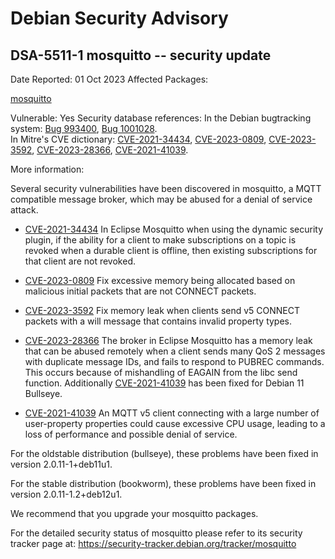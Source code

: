 
Debian Security Advisory
========================


DSA-5511-1 mosquitto -- security update
---------------------------------------



Date Reported:
01 Oct 2023
Affected Packages:

[mosquitto](https://packages.debian.org/src:mosquitto)

Vulnerable:
Yes
Security database references:
In the Debian bugtracking system: [Bug 993400](https://bugs.debian.org/cgi-bin/bugreport.cgi?bug=993400), [Bug 1001028](https://bugs.debian.org/cgi-bin/bugreport.cgi?bug=1001028).  
In Mitre's CVE dictionary: [CVE-2021-34434](https://security-tracker.debian.org/tracker/CVE-2021-34434), [CVE-2023-0809](https://security-tracker.debian.org/tracker/CVE-2023-0809), [CVE-2023-3592](https://security-tracker.debian.org/tracker/CVE-2023-3592), [CVE-2023-28366](https://security-tracker.debian.org/tracker/CVE-2023-28366), [CVE-2021-41039](https://security-tracker.debian.org/tracker/CVE-2021-41039).  

More information:

Several security vulnerabilities have been discovered in mosquitto, a MQTT
compatible message broker, which may be abused for a denial of service attack.


* [CVE-2021-34434](https://security-tracker.debian.org/tracker/CVE-2021-34434)
In Eclipse Mosquitto when using the dynamic security plugin, if the ability
 for a client to make subscriptions on a topic is revoked when a durable
 client is offline, then existing subscriptions for that client are not
 revoked.
* [CVE-2023-0809](https://security-tracker.debian.org/tracker/CVE-2023-0809)
Fix excessive memory being allocated based on malicious initial packets
 that are not CONNECT packets.
* [CVE-2023-3592](https://security-tracker.debian.org/tracker/CVE-2023-3592)
Fix memory leak when clients send v5 CONNECT packets with a will message
 that contains invalid property types.
* [CVE-2023-28366](https://security-tracker.debian.org/tracker/CVE-2023-28366)
The broker in Eclipse Mosquitto has a memory leak that can be abused
 remotely when a client sends many QoS 2 messages with duplicate message
 IDs, and fails to respond to PUBREC commands. This occurs because of
 mishandling of EAGAIN from the libc send function.
Additionally [CVE-2021-41039](https://security-tracker.debian.org/tracker/CVE-2021-41039) has been fixed for Debian 11 Bullseye.

* [CVE-2021-41039](https://security-tracker.debian.org/tracker/CVE-2021-41039)
An MQTT v5 client connecting with a large number of user-property
 properties could cause excessive CPU usage, leading to a loss of
 performance and possible denial of service.


For the oldstable distribution (bullseye), these problems have been fixed
in version 2.0.11-1+deb11u1.


For the stable distribution (bookworm), these problems have been fixed in
version 2.0.11-1.2+deb12u1.


We recommend that you upgrade your mosquitto packages.


For the detailed security status of mosquitto please refer to
its security tracker page at:
<https://security-tracker.debian.org/tracker/mosquitto>





